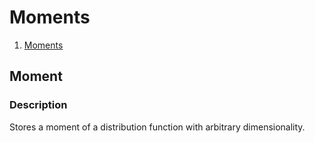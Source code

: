 # Moments

1. [Moments](#moments)

## Moment

### Description

Stores a moment of a distribution function with arbitrary dimensionality.
